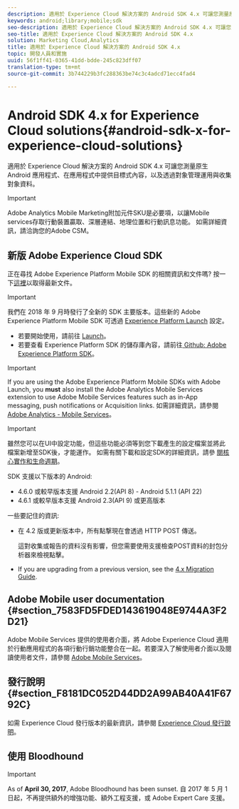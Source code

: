 ```yaml
---
description: 適用於 Experience Cloud 解決方案的 Android SDK 4.x 可讓您測量原生 Android 應用程式、在應用程式中提供目標式內容，以及透過對象管理運用與收集對象資料。
keywords: android;library;mobile;sdk
seo-description: 適用於 Experience Cloud 解決方案的 Android SDK 4.x 可讓您測量原生 Android 應用程式、在應用程式中提供目標式內容，以及透過對象管理運用與收集對象資料。
seo-title: 適用於 Experience Cloud 解決方案的 Android SDK 4.x
solution: Marketing Cloud,Analytics
title: 適用於 Experience Cloud 解決方案的 Android SDK 4.x
topic: 開發人員和實施
uuid: 56f1ff41-0365-41dd-bdde-245c823dff07
translation-type: tm+mt
source-git-commit: 3b744229b3fc288363be74c3c4adcd71ecc4fad4

---
```



# Android SDK 4.x for Experience Cloud solutions{#android-sdk-x-for-experience-cloud-solutions}

適用於 Experience Cloud 解決方案的 Android SDK 4.x 可讓您測量原生 Android 應用程式、在應用程式中提供目標式內容，以及透過對象管理運用與收集對象資料。

>[!IMPORTANT]
>
>Adobe Analytics Mobile Marketing附加元件SKU是必要項，以讓Mobile services存取行動裝置贏取、深層連結、地理位置和行動訊息功能。 如需詳細資訊，請洽詢您的Adobe CSM。

## 新版 Adobe Experience Cloud SDK

正在尋找 Adobe Experience Platform Mobile SDK 的相關資訊和文件嗎? 按一下[這裡](https://aep-sdks.gitbook.io/docs/)以取得最新文件。

>[!IMPORTANT]
>
>我們在 2018 年 9 月時發行了全新的 SDK 主要版本。這些新的 Adobe Experience Platform Mobile SDK 可透過 [Experience Platform Launch](https://www.adobe.com/experience-platform/launch.html) 設定。

* 若要開始使用，請前往 [Launch](https://launch.adobe.com/)。
* 若要查看 Experience Platform SDK 的儲存庫內容，請前往[ Github: Adobe Experience Platform SDK](https://github.com/Adobe-Marketing-Cloud/acp-sdks)。

>[!IMPORTANT]
>
> If you are using the Adobe Experience Platform Mobile SDKs with Adobe Launch, you **must** also install the Adobe Analytics Mobile Services extension to use Adobe Mobile Services features such as in-App messaging, push notifications or Acquisition links. 如需詳細資訊，請參閱 [Adobe Analytics - Mobile Services](https://aep-sdks.gitbook.io/docs/using-mobile-extensions/adobe-analytics-mobile-services)。

>[!IMPORTANT]
>
>雖然您可以在UI中設定功能，但這些功能必須等到您下載產生的設定檔案並將此檔案新增至SDK後，才能運作。 如需有關下載和設定SDK的詳細資訊，請參 [閱核心實作和生命週期](/help/android/getting-started/dev-qs.md)。

SDK 支援以下版本的 Android:

* 4.6.0 或較早版本支援 Android 2.2(API 8) - Android 5.1.1 (API 22)
* 4.6.1 或較早版本支援 Android 2.3(API 9) 或更高版本

一些要記住的資訊:

* 在 4.2 版或更新版本中，所有點撃現在會透過 HTTP POST 傳送。

   這對收集或報告的資料沒有影響，但您需要使用支援檢查POST資料的封包分析器來檢視點擊。

* If you are upgrading from a previous version, see the [4.x Migration Guide](/help/android/getting-started/migration-v3.md).

## Adobe Mobile user documentation {#section_7583FD5FDED143619048E9744A3F2D21}

Adobe Mobile Services 提供的使用者介面，將 Adobe Experience Cloud 適用於行動應用程式的各項行動行銷功能整合在一起。若要深入了解使用者介面以及閱讀使用者文件，請參閱 [Adobe Mobile Services](https://marketing.adobe.com/resources/help/en_US/mobile/)。

## 發行說明 {#section_F8181DC052D44DD2A99AB40A41F6792C}

如需 Experience Cloud 發行版本的最新資訊，請參閱 [Experience Cloud 發行說明](https://marketing.adobe.com/resources/help/en_US/whatsnew/)。

## 使用 Bloodhound

>[!IMPORTANT]
>
>As of **April 30, 2017**, Adobe Bloodhound has been
sunset. 自 2017 年 5 月 1 日起，不再提供額外的增強功能、額外工程支援，或 Adobe Expert Care 支援。
